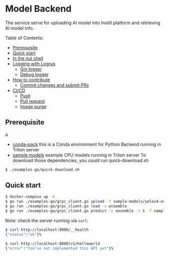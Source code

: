 # Model Backend <!-- omit in toc -->

The service serve for uploading AI model into Instill platform and retrieving AI model info.

Table of Contents:
- [Prerequisite](#prerequisite)
- [Quick start](#quick-start)
- [In the nut shell](#in-the-nut-shell)
- [Logging with Logrus](#logging-with-logrus)
  - [Gin logger](#gin-logger)
  - [Debug logger](#debug-logger)
- [How to contribute](#how-to-contribute)
  - [Commit changes and submit PRs](#commit-changes-and-submit-prs)
- [CI/CD](#cicd)
  - [Push](#push)
  - [Pull request](#pull-request)
  - [Image purge](#image-purge)

## Prerequisite
a 
- [conda-pack](https://artifacts.instill.tech/visual-data-preparation/conda-pack) this is a Conda environment for Python Backend running in Triton server 
- [sample models](https://artifacts.instill.tech/visual-data-preparation/sample-models/yolov4-onnx-cpu.zip) example CPU models running in Triton server
To download those dependencies, you could run quick-download.sh
```bash
$ ./examples-go/quick-download.sh
```

## Quick start

```bash
$ docker-compose up -d
$ go run ./examples-go/grpc_client.go upload -f sample-models/yolov4-onnx-cpu.zip # upload model file
$ go run ./examples-go/grpc_client.go load -n ensemble
$ go run ./examples-go/grpc_client.go predict -n ensemble -t 1 -f sample-models/dog.jpg # -t 0: classification model and 1: object detection model; yolov4 is detection model
```

Note: check the server running via `curl`:

```bash
$ curl http://localhost:8080/__health
{"status":"ok"}%

$ curl http://localhost:8080/v1/helloworld
{"error":"You've not implemented this API yet"}%
```
